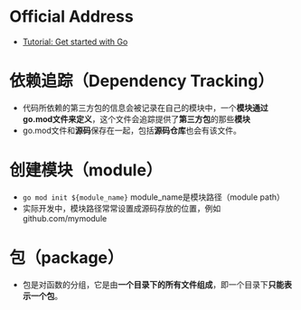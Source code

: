 # Official Address
+ [Tutorial: Get started with Go](https://golang.google.cn/doc/tutorial/getting-started)

# 依赖追踪（Dependency Tracking）
+ 代码所依赖的第三方包的信息会被记录在自己的模块中，一个**模块通过go.mod文件来定义**，这个文件会追踪提供了**第三方包**的那些**模块**
+ go.mod文件和**源码**保存在一起，包括**源码仓库**也会有该文件。

# 创建模块（module）
+ `go mod init ${module_name}` module_name是模块路径（module path）
+ 实际开发中，模块路径常常设置成源码存放的位置，例如 github.com/mymodule

# 包（package）
+ 包是对函数的分组，它是由**一个目录下的所有文件组成**，即一个目录下**只能表示一个包**。
